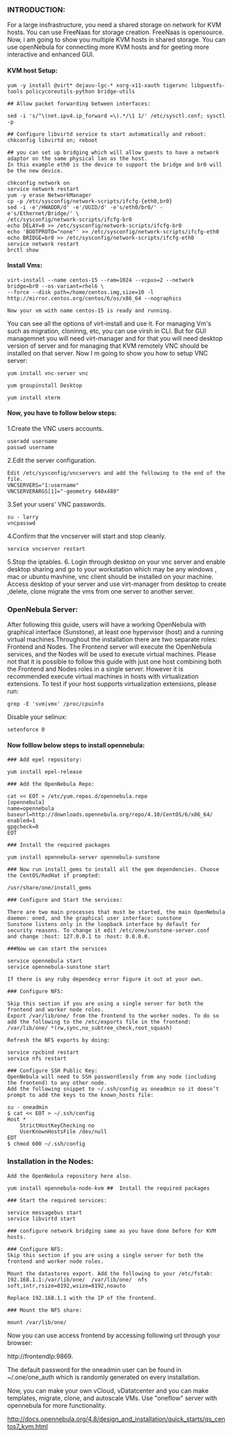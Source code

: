 ### INTRODUCTION:

For a large insfrastructure, you need a shared storage on network for KVM hosts. You can use FreeNaas for storage creation. FreeNaas is opensource. Now, i am going to show you multiple KVM hosts in shared storage. You can use openNebula for connecting more KVM hosts and for geeting more interactive and enhanced GUI.

#### KVM host Setup:

```
yum -y install @virt* dejavu-lgc-* xorg-x11-xauth tigervnc libguestfs-tools policycoreutils-python bridge-utils

## Allow packet forwarding between interfaces:

sed -i 's/^\(net.ipv4.ip_forward =\).*/\1 1/' /etc/sysctl.conf; sysctl -p 

## Configure libvirtd service to start automatically and reboot:
chkconfig libvirtd on; reboot

## you can set up bridging which will allow guests to have a network adaptor on the same physical lan as the host. 
In this example eth0 is the device to support the bridge and br0 will be the new device.

chkconfig network on
service network restart
yum -y erase NetworkManager
cp -p /etc/sysconfig/network-scripts/ifcfg-{eth0,br0}
sed -i -e'/HWADDR/d' -e'/UUID/d' -e's/eth0/br0/' -e's/Ethernet/Bridge/' \
/etc/sysconfig/network-scripts/ifcfg-br0
echo DELAY=0 >> /etc/sysconfig/network-scripts/ifcfg-br0
echo 'BOOTPROTO="none"' >> /etc/sysconfig/network-scripts/ifcfg-eth0
echo BRIDGE=br0 >> /etc/sysconfig/network-scripts/ifcfg-eth0
service network restart
brctl show
```
#### Install Vms:

```
virt-install --name centos-15 --ram=1024 --vcpus=2 --network bridge=br0 --os-variant=rhel6 \
--force --disk path=/home/centos.img,size=10 -l http://mirror.centos.org/centos/6/os/x86_64 --nographics

Now your vm with name centos-15 is ready and running.
```
You can see all the options of virt-install and use it. For managing Vm's such as migration, cloninng, etc, you can use virsh in CLI. But for GUI managemnet you will need virt-manager and for that you will need desktop version of server and for managing that KVM remotely VNC should be installed on that server. Now I m going to show you how to setup VNC server:

```
yum install vnc-server vnc

yum groupinstall Desktop

yum install xterm
```
#### Now, you have to follow below steps:

1.Create the VNC users accounts.
```
useradd username
passwd username
```
2.Edit the server configuration.
```
Edit /etc/sysconfig/vncservers and add the following to the end of the file.
VNCSERVERS="1:username"
VNCSERVERARGS[1]="-geometry 640x480"
```
3.Set your users' VNC passwords.
```
su - larry
vncpasswd
```
4.Confirm that the vncserver will start and stop cleanly.

```
service vncserver restart
```
5.Stop the iptables.
6. Login through desktop on your vnc server and enable desktop sharing and go to your workstation which may be any windows , mac or ubuntu mavhine, vnc client should be installed on your machine. Access desktop of your server and use virt-manager from desktop to create ,delete, clone migrate the vms from one server to another server.

### OpenNebula Server:

After following this guide, users will have a working OpenNebula with graphical interface (Sunstone), at least one hypervisor (host) and a running virtual machines.Throughout the installation there are two separate roles: Frontend and Nodes. The Frontend server will execute the OpenNebula services, and the Nodes will be used to execute virtual machines. Please not that it is possible to follow this guide with just one host combining both the Frontend and Nodes roles in a single server. However it is recommended execute virtual machines in hosts with virtualization extensions. To test if your host supports virtualization extensions, please run:
```
grep -E 'svm|vmx' /proc/cpuinfo
```
Disable your selinux:

```
setenforce 0
```

#### Now folllow below steps to install opennebula:
```
### Add epel repository:

yum install epel-release

### Add the OpenNebula Repo:

cat << EOT > /etc/yum.repos.d/opennebula.repo
[opennebula]
name=opennebula
baseurl=http://downloads.opennebula.org/repo/4.10/CentOS/6/x86_64/
enabled=1
gpgcheck=0
EOT

### Install the required packages

yum install opennebula-server opennebula-sunstone

### Now run install_gems to install all the gem dependencies. Choose the CentOS/RedHat if prompted:

/usr/share/one/install_gems

### Configure and Start the services:

There are two main processes that must be started, the main OpenNebula daemon: oned, and the graphical user interface: sunstone
Sunstone listens only in the loopback interface by default for security reasons. To change it edit /etc/one/sunstone-server.conf 
and change :host: 127.0.0.1 to :host: 0.0.0.0.

###Now we can start the services

service opennebula start
service opennebula-sunstone start

If there is any ruby dependecy error figure it out at your own.

### Configure NFS:

Skip this section if you are using a single server for both the frontend and worker node roles.
Export /var/lib/one/ from the frontend to the worker nodes. To do so add the following to the /etc/exports file in the frontend:
/var/lib/one/ *(rw,sync,no_subtree_check,root_squash)

Refresh the NFS exports by doing:

service rpcbind restart
service nfs restart

### Configure SSH Public Key:
OpenNebula will need to SSH passwordlessly from any node (including the frontend) to any other node.
Add the following snippet to ~/.ssh/config as oneadmin so it doesn’t prompt to add the keys to the known_hosts file:

su - oneadmin
$ cat << EOT > ~/.ssh/config
Host *
    StrictHostKeyChecking no
    UserKnownHostsFile /dev/null
EOT
$ chmod 600 ~/.ssh/config
```
### Installation in the Nodes:
```
Add the OpenNebula repository here also.

yum install opennebula-node-kvm ##  Install the required packages

### Start the required services:

service messagebus start
service libvirtd start

### configure network bridging same as you have done before for KVM hosts.

### Configure NFS:
Skip this section if you are using a single server for both the frontend and worker node roles.

Mount the datastores export. Add the following to your /etc/fstab:
192.168.1.1:/var/lib/one/  /var/lib/one/  nfs   soft,intr,rsize=8192,wsize=8192,noauto

Replace 192.168.1.1 with the IP of the frontend.

### Mount the NFS share:

mount /var/lib/one/

```

Now you can use access frontend by accessing following url through your browser:

http://frontendIp:9869.

The default password for the oneadmin user can be found in ~/.one/one_auth which is randomly generated on every installation.

Now, you can make your own vCloud, vDatatcenter and you can make templates, migrate, clone, and autoscale VMs. Use "oneflow" server with opennebula for more functionality.

http://docs.opennebula.org/4.8/design_and_installation/quick_starts/qs_centos7_kvm.html
